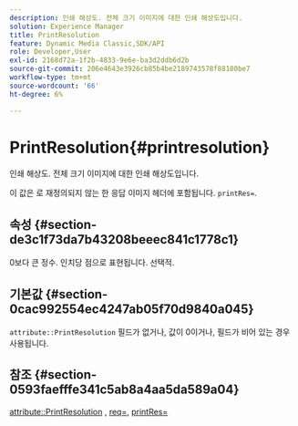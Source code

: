 ```yaml
---
description: 인쇄 해상도. 전체 크기 이미지에 대한 인쇄 해상도입니다.
solution: Experience Manager
title: PrintResolution
feature: Dynamic Media Classic,SDK/API
role: Developer,User
exl-id: 2168d72a-1f2b-4833-9e6e-ba3d2ddb6d2b
source-git-commit: 206e4643e3926cb85b4be2189743578f88180be7
workflow-type: tm+mt
source-wordcount: '66'
ht-degree: 6%

---
```


# PrintResolution{#printresolution}

인쇄 해상도. 전체 크기 이미지에 대한 인쇄 해상도입니다.

이 값은 로 재정의되지 않는 한 응답 이미지 헤더에 포함됩니다. `printRes=`.

## 속성 {#section-de3c1f73da7b43208beeec841c1778c1}

0보다 큰 정수. 인치당 점으로 표현됩니다. 선택적.

## 기본값 {#section-0cac992554ec4247ab05f70d9840a045}

`attribute::PrintResolution` 필드가 없거나, 값이 0이거나, 필드가 비어 있는 경우 사용됩니다.

## 참조 {#section-0593faefffe341c5ab8a4aa5da589a04}

[attribute::PrintResolution](../../../../../../is-api/image-catalog/image-serving-api-ref/c-image-catalog-reference/c-attributes-reference/r-printresolution.md#reference-a53c6850077148c9bd88a8c5c1c400c5) , [req=](../../../../../../is-api/http-ref/image-serving-api-ref/c-http-protocol-reference/c-command-reference/r-req/r-req.md#reference-907cdb4a97034db7ad94695f25552e76), [printRes=](../../../../../../is-api/http-ref/image-serving-api-ref/c-http-protocol-reference/c-command-reference/r-printres.md#reference-84f52afff4704c4b9d58e4bbbaea1491)
